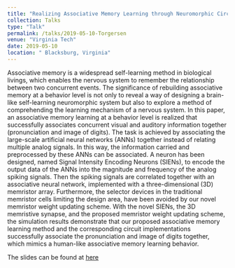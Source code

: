 ```yaml
---
title: "Realizing Associative Memory Learning through Neuromorphic Circuits"
collection: Talks
type: "Talk"
permalink: /talks/2019-05-10-Torgersen
venue: "Virginia Tech"
date: 2019-05-10
location: " Blacksburg, Virginia"
---
```


Associative memory is a widespread self-learning method in biological livings, which enables the nervous system to remember the relationship between two concurrent events. The significance of rebuilding associative memory at a behavior level is not only to reveal a way of designing a brain-like self-learning neuromorphic system but also to explore a method of comprehending the learning mechanism of a nervous system. In this paper, an associative memory learning at a behavior level is realized that successfully associates concurrent visual and auditory information together (pronunciation and image of digits). The task is achieved by associating the large-scale artificial neural networks (ANNs) together instead of relating multiple analog signals. In this way, the information carried and preprocessed by these ANNs can be associated. A neuron has been designed, named Signal Intensity Encoding Neurons (SIENs), to encode the output data of the ANNs into the magnitude and frequency of the analog spiking signals. Then the spiking signals are correlated together with an associative neural network, implemented with a three-dimensional (3D) memristor array. Furthermore, the selector devices in the traditional memristor cells limiting the design area, have been avoided by our novel memristor weight updating scheme. With the novel SIENs, the 3D memristive synapse, and the proposed memristor weight updating scheme, the simulation results demonstrate that our proposed associative memory learning method and the corresponding circuit implementations successfully associate the pronunciation and image of digits together, which mimics a human-like associative memory learning behavior.

The slides can be found at [here](https://an-hongyu.github.io/vt/slides/Torgersen_Graduate_Research_Award_2019_Hongyu_6.pdf)
